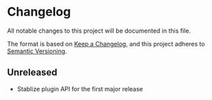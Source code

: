 # Changelog

All notable changes to this project will be documented in this file.

The format is based on [Keep a Changelog](https://keepachangelog.com/en/1.0.0/),
and this project adheres to [Semantic Versioning](https://semver.org/spec/v2.0.0.html).

## Unreleased

- Stablize plugin API for the first major release

<!--
## [0.1.0](https://github.com/metonym/postcss-plugin-name/releases/tag/v0.1.0) - 2020-MM-DD

- Initial release
-->

